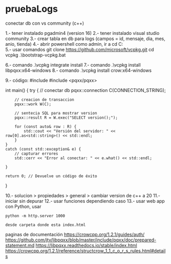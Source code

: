 # pruebaLogs

conectar db con vs community (c++)

1.- tener instalado pgadmin4 (version 16)
2.- tener instalado visual studio community
3.- crear tabla en db para logs (campos = id, mensaje, dia, mes, anio, tienda)
4.- abrir powershell como admin, ir a cd C:\
5.- usar comandos git clone https://github.com/microsoft/vcpkg.git
            cd vcpkg
            .\bootstrap-vcpkg.bat

6.- comando .\vcpkg integrate install
7.- comando .\vcpkg install libpqxx:x64-windows
8.- comando .\vcpkg install crow:x64-windows

9.- código:
#include <iostream>
#include <pqxx/pqxx>

int main() {
    try {
        // conectar db
        pqxx::connection C(CONNECTION_STRING);

        // creacion de transaccion
        pqxx::work W(C);

        // sentecia SQL para mostrar version
        pqxx::result R = W.exec("SELECT version();");

        for (const auto& row : R) {
            std::cout << "Versión del servidor: " << row[0].as<std::string>() << std::endl;
        }
    }
    catch (const std::exception& e) {
        // capturar errores
        std::cerr << "Error al conectar: " << e.what() << std::endl;

    }

    return 0; // Devuelve un código de éxito
}


10.- solucion > propiedades > general > cambiar version de c++ a 20
11.- iniciar sin depurar
12.- usar funciones dependiendo caso
13.- usar web app con Python, usar 

	python -m http.server 1000 

	desde carpeta donde esta index.html



paginas de documentación 
https://crowcpp.org/1.2.1/guides/auth/
https://github.com/jtv/libpqxx/blob/master/include/pqxx/doc/prepared-statement.md
https://libpqxx.readthedocs.io/stable/index.html
https://crowcpp.org/1.2.1/reference/structcrow_1_1_c_o_r_s_rules.html#details
